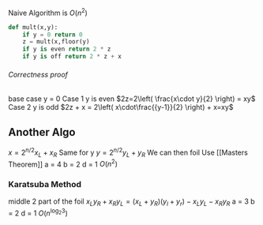 Naive Algorithm is $O(n^2)$

```python
def mult(x,y):
	if y = 0 return 0
	z = mult(x,floor(y)
	if y is even return 2 * z
	if y is off return 2 * z + x 
```

###### Correctness proof
base case y = 0
Case 1 y is even $2z=2\left( \frac{x\cdot y}{2} \right) = xy$
Case 2 y is odd $2z + x = 2\left( x\cdot\frac{{y-1}}{2} \right) + x=xy$


## Another Algo
$x=2^{n/2}x_{L}+x_{R}$ Same for y
$y=2^{n/2}y_{L}+y_{R}$
We can then foil
Use [[Masters Theorem]]
a = 4
b = 2
d = 1
$O(n^2)$

### Karatsuba Method
middle 2 part of the foil
$x_{L}y_{R}+x_{R}y_{L}=(x_{L}+y_{R})(y_{l}+y_{r})-x_{L}y_{L}-x_{R}y_{R}$
a = 3
b = 2
d = 1
$O(n^{\log_{2}3})$

